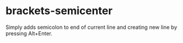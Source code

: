 # brackets-semicenter
Simply adds semicolon to end of current line and creating new line by pressing Alt+Enter.
